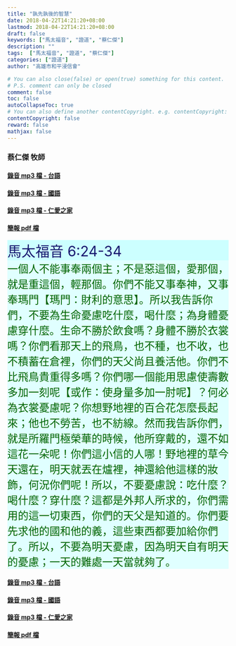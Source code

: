 ```yaml
---
title: "孰先孰後的智慧"
date: 2018-04-22T14:21:20+08:00
lastmod: 2018-04-22T14:21:20+08:00
draft: false
keywords: ["馬太福音", "證道", "蔡仁傑"]
description: ""
tags:  ["馬太福音", "證道", "蔡仁傑"]
categories: ["證道"]
author: "高雄市和平浸信會"

# You can also close(false) or open(true) something for this content.
# P.S. comment can only be closed
comment: false
toc: false
autoCollapseToc: true
# You can also define another contentCopyright. e.g. contentCopyright: "This is another copyright."
contentCopyright: false
reward: false
mathjax: false
---
```


### 蔡仁傑 牧師

#### [錄音 mp3 檔 - 台語](/mp3-s/s20180422t.mp3 "孰先孰後的智慧 - 台語")

#### [錄音 mp3 檔 - 國語](/mp3-s/s20180422c.mp3 "孰先孰後的智慧 - 國語")

#### [錄音 mp3 檔 - 仁愛之家](/mp3-s/s20180422k.mp3 "孰先孰後的智慧 - 仁愛之家")

#### [簡報 pdf 檔](/pdf-s/s20180422.pdf "孰先孰後的智慧")

<div style="background-color:#CCFFFF"><font size="6", color="#191970">
馬太福音 6:24-34
</font>
</div>

<div style="background-color:#E0FFFF"><font size="5", color="#006400">
一個人不能事奉兩個主；不是惡這個，愛那個，就是重這個，輕那個。你們不能又事奉神，又事奉瑪門【瑪門：財利的意思】。所以我告訴你們，不要為生命憂慮吃什麼，喝什麼；為身體憂慮穿什麼。生命不勝於飲食嗎？身體不勝於衣裳嗎？你們看那天上的飛鳥，也不種，也不收，也不積蓄在倉裡，你們的天父尚且養活他。你們不比飛鳥貴重得多嗎？你們哪一個能用思慮使壽數多加一刻呢【或作：使身量多加一肘呢】？何必為衣裳憂慮呢？你想野地裡的百合花怎麼長起來；他也不勞苦，也不紡線。然而我告訴你們，就是所羅門極榮華的時候，他所穿戴的，還不如這花一朵呢！你們這小信的人哪！野地裡的草今天還在，明天就丟在爐裡，神還給他這樣的妝飾，何況你們呢！所以，不要憂慮說：吃什麼？喝什麼？穿什麼？這都是外邦人所求的，你們需用的這一切東西，你們的天父是知道的。你們要先求他的國和他的義，這些東西都要加給你們了。所以，不要為明天憂慮，因為明天自有明天的憂慮；一天的難處一天當就夠了。
</font>
</div>

#### [錄音 mp3 檔 - 台語](/mp3-s/s20180422t.mp3 "孰先孰後的智慧 - 台語")

#### [錄音 mp3 檔 - 國語](/mp3-s/s20180422c.mp3 "孰先孰後的智慧 - 國語")

#### [錄音 mp3 檔 - 仁愛之家](/mp3-s/s20180422k.mp3 "孰先孰後的智慧 - 仁愛之家")

#### [簡報 pdf 檔](/pdf-s/s20180422.pdf "孰先孰後的智慧")